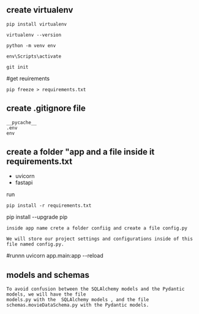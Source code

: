 ## create virtualenv

```
pip install virtualenv

virtualenv --version

python -m venv env  
            
env\Scripts\activate 

 ```

```
git init
```

#get reuirements 

```
pip freeze > requirements.txt
```


## create .gitignore file

```
__pycache__
.env
env
```

## create a folder "app and a file inside it  requirements.txt

- uvicorn
- fastapi

run 
```
pip install -r requirements.txt
```

pip install --upgrade pip


```
inside app name crete a folder confiig and create a file config.py

We will store our project settings and configurations inside of this file named config.py.

```


#runnn
uvicorn app.main:app --reload 


## models and schemas

```
To avoid confusion between the SQLAlchemy models and the Pydantic models, we will have the file 
models.py with the  SQLAlchemy models , and the file schemas.movieDataSchema.py with the Pydantic models.
```
